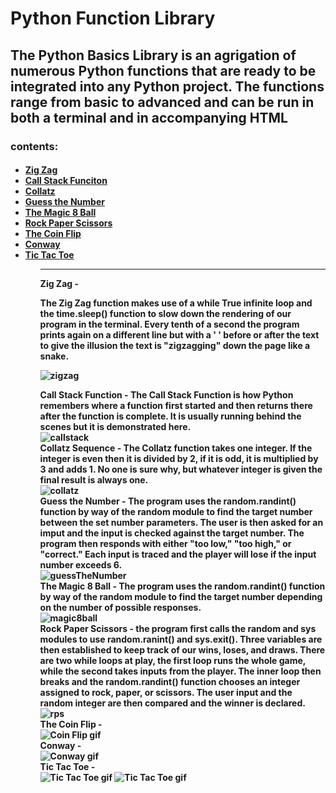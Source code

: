 
# Python Function Library
<h2>The Python Basics Library is an agrigation of numerous Python functions that are ready to be integrated into any Python project. The functions range from basic to advanced and can be run in both a terminal and in accompanying HTML</h2>


<h3>contents:</h3>
  <h4>
    <ul>
      <li><a href="#zigzag">Zig Zag</a></li>
      <li><a href="#callstack">Call Stack Funciton</a></li>
      <li><a href="#collatz">Collatz</a></li>
      <li><a href="#guessnum">Guess the Number</a></li>
      <li><a href="#m8">The Magic 8 Ball</a></li>
      <li><a href="#rps">Rock Paper Scissors</a></li>
      <li><a href="#coinFlip">The Coin Flip</a></li>
      <li><a href="#conway">Conway</a></li>
      <li><a href="#ticTacToe">Tic Tac Toe</a></li>
    <ul>
      
      
  

<hr>
Zig Zag - <p id="zigzag">The Zig Zag function makes use of a while True infinite loop and the time.sleep() function to slow down the rendering of our program in the terminal. Every tenth of a second the program prints again on a different line but with a ' ' before or after the text to give the illusion the text is "zigzagging" down the page like a snake.<p>  

<img src="{{site.baseurl | prepend: site.url}}movies/zigzag.gif" alt="zigzag" />

<div id="callstack">Call Stack Function - The Call Stack Function is how Python remembers where a function first started and then returns there after the function is complete. It is usually running behind the scenes but it is demonstrated here. </div>

<img src="{{site.baseurl | prepend: site.url}}movies/abcdCallStack.gif" alt="callstack" />


<div id="collatz">Collatz Sequence - The Collatz function takes one integer. If the integer is even then it is divided by 2, if it is odd, it is multiplied by 3 and adds 1. No one is sure why, but whatever integer is given the final result is always one.</div>

<img src="{{site.baseurl | prepend: site.url}}movies/collatz.gif" alt="collatz" />


<div id="guessnum">Guess the Number - The program uses the random.randint() function by way of the random module to find the target number between the set number parameters. The user is then asked for an imput and the input is checked against the target number. The program then responds with either "too low," "too high," or "correct." Each input is traced and the player will lose if the input number exceeds 6. </div>
      
<img src="{{site.baseurl | prepend: site.url}}movies/guessTheNumber.gif" alt="guessTheNumber" />

<div id="m8">The Magic 8 Ball - The program uses the random.randint() function by way of the random module to find the target number depending on the number of possible responses.</div>

<img src="{{site.baseurl | prepend: site.url}}movies/magic8ball.gif" alt="magic8ball" />


<div id="rps">Rock Paper Scissors - the program first calls the random and sys modules to use random.ranint() and sys.exit(). Three variables are then established to keep track of our wins, loses, and draws. There are two while loops at play, the first loop runs the whole game, while the second takes inputs from the player. The inner loop then breaks and the random.randint() function chooses an integer assigned to rock, paper, or scissors. The user input and the random integer are then compared and the winner is declared.</div>

<img src="{{site.baseurl | prepend: site.url}}movies/rock_paper_scissors.gif" alt="rps" />

<div id="coinFlip">The Coin Flip - </div>

<img src="{{site.baseurl | prepend: site.url}}movies/coinFlip.gif" alt="Coin Flip gif" />
      
<div id="conway">Conway - </div>

<img src="{{site.baseurl | prepend: site.url}}movies/conway.gif" alt="Conway gif" />

<div id="ticTacToe">Tic Tac Toe - </div>

<img src="{{site.baseurl | prepend: site.url}}movies/ttt1.gif" alt="Tic Tac Toe gif" />
<img src="{{site.baseurl | prepend: site.url}}movies/ttt2.gif" alt="Tic Tac Toe gif" />


